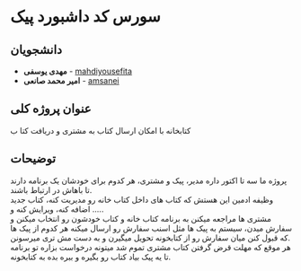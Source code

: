 # سورس کد داشبورد پیک

## دانشجویان

-   **مهدی یوسفی** - [mahdiyousefita](https://github.com/mahdiyousefita)
-   **امیر محمد صانعی** - [amsanei](https://github.com/amsanei)

## عنوان پروژه کلی

کتابخانه با امکان ارسال کتاب به مشتری و دریافت کتا ب

## توضیحات

پروژه ما سه تا اکتور داره مدیر، پیک و مشتری، هر کدوم برای خودشان یک برنامه دارند تا باهاش در ارتباط باشند.
<br />
وظیفه ادمین این هستش که کتاب های داخل کتاب خانه رو مدیریت کنه، کتاب جدید اضافه کنه، ویرایش کنه
و .....
<br />
مشتری ها مراجعه میکنن به برنامه کتاب خانه و کتاب خودشون رو انتخاب میکنن و سفارش میدن، سیستم به
پیک ها مثل اسنب سفارش رو ارسال میکنه هر کدوم از پیک ها که قبول کنن میان سفارش رو از کتابخونه
تحویل میگیرن و به دست مش تری میرسونن.
<br />
هر موقع که مهلت قرض گرفتن کتاب مشتری تموم شد میتونه درخواست بزاره تو برنامه تا یه پیک بیاد کتاب رو
بگیره و ببره بده به کتابخونه.
